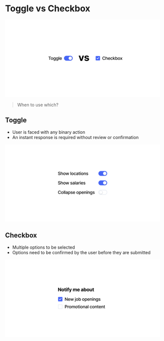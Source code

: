 # Toggle vs Checkbox

![Frame 6524.png](/Assets/Guidelines/TogglevsCheckbox/Frame_6524.png)

> When to use which?

## Toggle

- User is faced with any binary action
- An instant response is required without review or confirmation

![Frame 6525.png](/Assets/Guidelines/TogglevsCheckbox/Frame_6525.png)

## Checkbox

- Multiple options to be selected
- Options need to be confirmed by the user before they are submitted

![Frame 6526.png](/Assets/Guidelines/TogglevsCheckbox/Frame_6526.png)